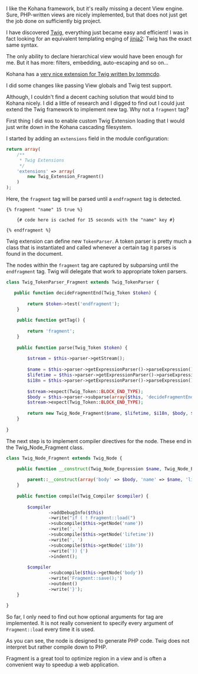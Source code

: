 I like the Kohana framework, but it's really missing a decent View engine. Sure, PHP-written views are nicely implemented, but that does not just get the job done on sufficiently big project.

I have discovered [Twig](twig.sensiolab.org), everything just became easy and efficient! I was in fact looking for an equivalent templating enging of [jinja2](jinja2.pocoo.org): Twig has the exact same syntax. 

The only ability to declare hierarchical view would have been enough for me. But it has more: filters, embedding, auto-escaping and so on...

Kohana has a [very nice extension for Twig written by tommcdo](https://github.com/tommcdo/kohana-twig).

I did some changes like passing View globals and Twig test support.

Although, I couldn't find a decent caching solution that would bind to Kohana nicely. I did a little of research and I digged to find out I could just extend the Twig framework to implement new tag. Why not a ```fragment``` tag?

First thing I did was to enable custom Twig Extension loading that I would just write down in the Kohana cascading filesystem.

I started by adding an ```extensions``` field in the module configuration:

```php
return array(
    /**
     * Twig Extensions
     */
    'extensions' => array(
        new Twig_Extension_Fragment()
    )
);
```

Here, the `fragment` tag will be parsed until a `endfragment` tag is detected.

```jinja
{% fragment "name" 15 true %}

    {# code here is cached for 15 seconds with the "name" key #}

{% endfragment %}
```

Twig extension can define new ```TokenParser```. A token parser is pretty much a class that is instantiated and called whenever a certain tag it parses is found in the document.

The nodes within the `fragment` tag are captured by subparsing until the `endfragment` tag. Twig will delegate that work to appropriate token parsers.

```php
class Twig_TokenParser_Fragment extends Twig_TokenParser {

   public function decideFragmentEnd(Twig_Token $token) {                                                                                            
                                                                                                                                                      
        return $token->test('endfragment');                                                                                                           
    }                                                                                                                                                 
                                                                                                                                                      
    public function getTag() {                                                                                                                        
                                                                                                                                                      
        return 'fragment';                                                                                                                            
    }                                                                                                                                                 
                                                                                                                                                      
    public function parse(Twig_Token $token) {                                                                                                        
                                                                                                                                                      
        $stream = $this->parser->getStream();                                                                                                         
                                                                                                                                                      
        $name = $this->parser->getExpressionParser()->parseExpression();                                                                              
        $lifetime = $this->parser->getExpressionParser()->parseExpression();                                                                          
        $i18n = $this->parser->getExpressionParser()->parseExpression();                                                                              
                                                                                                                                                      
        $stream->expect(Twig_Token::BLOCK_END_TYPE);                                                                                                  
        $body = $this->parser->subparse(array($this, 'decideFragmentEnd'), true);                                                                     
        $stream->expect(Twig_Token::BLOCK_END_TYPE);                                                                                                  
                                                                                                                                                      
        return new Twig_Node_Fragment($name, $lifetime, $i18n, $body, $token->getLine(), $this->getTag());                                            
    }                                                                                                                                                 
                                                                                                                                                      
} 
```

The next step is to implement compiler directives for the node. These end in the Twig_Node_Fragment class.

```php
class Twig_Node_Fragment extends Twig_Node { 

    public function __construct(Twig_Node_Expression $name, Twig_Node_Expression $lifetime, Twig_Node_Expression $i18n, Twig_NodeInterface $body, $lineno, $tag = null) {                                                                                                                                   
                                                                                                                                                      
        parent::__construct(array('body' => $body, 'name' => $name, 'lifetime' => $lifetime, 'i18n' => $i18n), array(), $lineno, $tag);               
    }                                                                                                                                                 
                                                                                                                                                      
    public function compile(Twig_Compiler $compiler) {                                                                                                
                                                                                                                                                      
        $compiler                                                                                                                                     
                ->addDebugInfo($this)                                                                                                                 
                ->write("if ( ! Fragment::load(")                                                                                                     
                ->subcompile($this->getNode('name'))                                                                                                  
                ->write(', ')                                                                                                                         
                ->subcompile($this->getNode('lifetime'))                                                                                              
                ->write(', ')                                                                                                                         
                ->subcompile($this->getNode('i18n'))                                                                                                  
                ->write(')) {')                                                                                                                       
                ->indent();                                                                                                                           
                                                                                                                                                      
        $compiler                                                                                                                                     
                ->subcompile($this->getNode('body'))                                                                                                  
                ->write('Fragment::save();')                                                                                                          
                ->outdent()                                                                                                                           
                ->write('}');                                                                                                                         
    }                                                                                                                                                 
                                                                                                                                                      
}  
```

So far, I only need to find out how optional arguments for tag are implemented. It is not really convenient to specify every argument of ```Fragment::load``` every time it is used.

As you can see, the node is designed to generate PHP code. Twig does not interpret but rather compile down to PHP.

Fragment is a great tool to optimize region in a view and is often a convenient way to speedup a web application. 